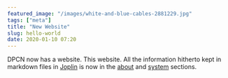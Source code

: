 ```yaml
---
featured_image: "/images/white-and-blue-cables-2881229.jpg"
tags: ["meta"]
title: "New Website"
slug: hello-world
date: 2020-01-10 07:20
---
```


DPCN now has a website. This website. All the information hitherto kept in markdown files in [Joplin](https://joplinapp.org/) is now in the [about](/about) and [system](/system) sections.
